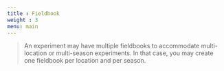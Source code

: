 ```yaml
---
title : Fieldbook
weight : 3
menu: main
---
```



> An experiment may have multiple fieldbooks to accommodate multi-location or multi-season experiments. In that case, you may create one fieldbook per location and per season. 

